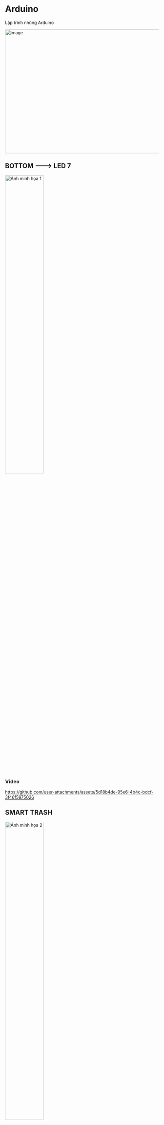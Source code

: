 # Arduino
Lập trình nhúng Arduino

<img width="551/2" height="405/2" alt="image" src="https://github.com/user-attachments/assets/d6e6f1c4-41d7-4565-bf60-47a412366487" />

## BOTTOM ---> LED 7

<img src="https://github.com/user-attachments/assets/ea27b425-8282-4be1-b832-c3524373be97" width="50%" alt="Ảnh minh họa 1">

### Video

https://github.com/user-attachments/assets/5d18b4de-95e6-4b4c-bdcf-3f46f5975026

## SMART TRASH

<img src="https://github.com/user-attachments/assets/b325c8bc-fff8-4af2-8a00-428db266efb2" width="50%" alt="Ảnh minh họa 2">

### Video

https://github.com/user-attachments/assets/9dec7d63-ad60-4bbb-93f9-05a425969eb6

## Control 4 leds

<img width="1287/10" height="731/10" alt="Image" src="https://github.com/user-attachments/assets/78d3a6a2-ffbf-41fd-bea7-e690611c5b9d" />

### Video

https://github.com/user-attachments/assets/5aa98dd7-b44c-432d-9d92-eea773a6a33e

## Heart led

<img width="1175/10" height="734/10" alt="image" src="https://github.com/user-attachments/assets/538512e8-c149-4931-83e1-4b40382832fa" />

 ### Video
 https://github.com/user-attachments/assets/a2cb360f-83cd-4ffa-950e-3364269a779c
